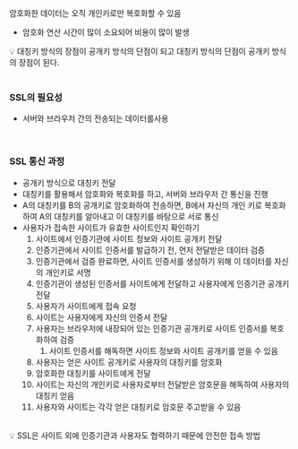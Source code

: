 암호화한 데이터는 오직 개인키로만 복호화할 수 있음
- 암호화 연산 시간이 많이 소요되어 비용이 많이 발생

<aside>
💡 대칭키 방식의 장점이 공개키 방식의 단점이 되고 대칭키 방식의 단점이 공개키 방식의 장점이 된다.

</aside>

</br>

### SSL의 필요성

- 서버와 브라우저 간의 전송되는 데이터를사용

</br>

### SSL 통신 과정

- 공개키 방식으로 대칭키 전달
- 대칭키를 활용해서 암호화와 복호화를 하고, 서버와 브라우저 간 통신을 진행
- A의 대칭키를 B의 공개키로 암호화하여 전송하면, B에서 자신의 개인 키로 복호화하여 A의 대칭키를 알아내고 이 대칭키를 바탕으로 서로 통신
- 사용자가 접속한 사이트가 유효한 사이트인지 확인하기
    1. 사이트에서 인증기관에 사이트 정보와 사이트 공개키 전달
    2. 인증기관에서 사이트 인증서를 발급하기 전, 먼저 전달받은 데이터 검증
    3. 인증기관에서 검증 완료하면, 사이트 인증서를 생성하기 위해 이 데이터를 자신의 개인키로 서명
    4. 인증기관이 생성된 인증서를 사이트에게 전달하고 사용자에게 인증기관 공개키 전달
    5. 사용자가 사이트에게 접속 요청
    6. 사이트는 사용자에게 자신의 인증서 전달
    7. 사용자는 브라우저에 내장되어 있는 인증기관 공개키로 사이트 인증서를 복호화하여 검증
        1. 사이트 인증서를 해독하면 사이트 정보와 사이트 공개키를 얻을 수 있음
    8. 사용자는 얻은 사이트 공개키로 사용자의 대칭키를 암호화
    9. 암호화한 대칭키를 사이트에게 전달
    10. 사이트는 자신의 개인키로 사용자로부터 전달받은 암호문을 해독하여 사용자의 대칭키 얻음
    11. 사용자와 사이트는 각각 얻은 대칭키로 암호문 주고받을 수 있음

</br>

<aside>
💡 SSL은 사이트 외에 인증기관과 사용자도 협력하기 때문에 안전한 접속 방법

</aside>
